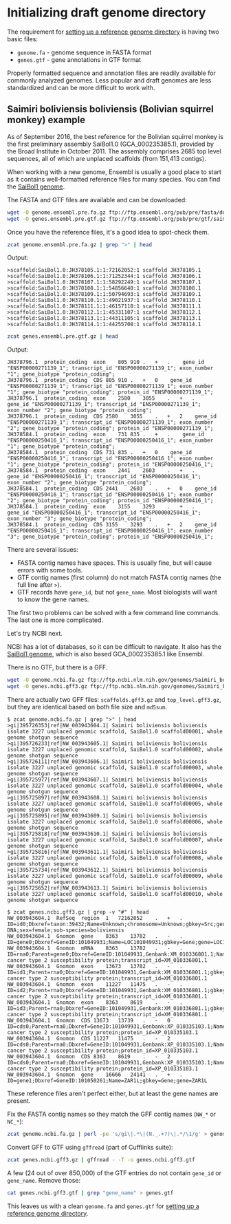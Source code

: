 # Initializing draft genome directory


The requirement for [setting up a reference genome directory](https://github.com/igordot/genomics/blob/master/workflows/ref-genome-init.md) is having two basic files:

* `genome.fa` - genome sequence in FASTA format
* `genes.gtf` - gene annotations in GTF format

Properly formatted sequence and annotation files are readily available for commonly analyzed genomes. Less popular and 
draft genomes are less standardized and can be more difficult to work with.

## Saimiri boliviensis boliviensis (Bolivian squirrel monkey) example

As of September 2016, the best reference for the Bolivian squirrel monkey is the first preliminary assembly SaiBol1.0 
(GCA_000235385.1), provided by the Broad Institute in October 2011. The assembly comprises 2685 top level sequences, all 
of which are unplaced scaffolds (from 151,413 contigs).

When working with a new genome, Ensembl is usually a good place to start as it contains well-formatted reference files for 
many species. You can find the [SaiBol1 genome](http://pre.ensembl.org/Saimiri_boliviensis/Info/Index).

The FASTA and GTF files are available and can be downloaded:

```bash
wget -O genome.ensembl.pre.fa.gz ftp://ftp.ensembl.org/pub/pre/fasta/dna/saimiri_boliviensis/Saimiri_boliviensis.SaiBol1.0.dna_rm.toplevel.fa.gz
wget -O genes.ensembl.pre.gtf.gz ftp://ftp.ensembl.org/pub/pre/gtf/saimiri_boliviensis/SaiBol1.0.genes.gtf.gz
```

Once you have the reference files, it's a good idea to spot-check them.

```bash
zcat genome.ensembl.pre.fa.gz | grep ">" | head
```

Output:

```
>scaffold:SaiBol1.0:JH378105.1:1:72162052:1 scaffold JH378105.1
>scaffold:SaiBol1.0:JH378106.1:1:71252344:1 scaffold JH378106.1
>scaffold:SaiBol1.0:JH378107.1:1:58292249:1 scaffold JH378107.1
>scaffold:SaiBol1.0:JH378108.1:1:54856640:1 scaffold JH378108.1
>scaffold:SaiBol1.0:JH378109.1:1:50794693:1 scaffold JH378109.1
>scaffold:SaiBol1.0:JH378110.1:1:49021937:1 scaffold JH378110.1
>scaffold:SaiBol1.0:JH378111.1:1:46157118:1 scaffold JH378111.1
>scaffold:SaiBol1.0:JH378112.1:1:45331107:1 scaffold JH378112.1
>scaffold:SaiBol1.0:JH378113.1:1:44311105:1 scaffold JH378113.1
>scaffold:SaiBol1.0:JH378114.1:1:44255708:1 scaffold JH378114.1
```

```bash
zcat genes.ensembl.pre.gtf.gz | head
```

Output:

```
JH378796.1	protein_coding	exon	805	910	.	+	.	 gene_id "ENSP00000271139_1"; transcript_id "ENSP00000271139_1"; exon_number "1"; gene_biotype "protein_coding";
JH378796.1	protein_coding	CDS	805	910	.	+	0	 gene_id "ENSP00000271139_1"; transcript_id "ENSP00000271139_1"; exon_number "1"; gene_biotype "protein_coding"; protein_id "ENSP00000271139_1";
JH378796.1	protein_coding	exon	2580	3055	.	+	.	 gene_id "ENSP00000271139_1"; transcript_id "ENSP00000271139_1"; exon_number "2"; gene_biotype "protein_coding";
JH378796.1	protein_coding	CDS	2580	3055	.	+	2	 gene_id "ENSP00000271139_1"; transcript_id "ENSP00000271139_1"; exon_number "2"; gene_biotype "protein_coding"; protein_id "ENSP00000271139_1";
JH378584.1	protein_coding	exon	731	835	.	+	.	 gene_id "ENSP00000250416_1"; transcript_id "ENSP00000250416_1"; exon_number "1"; gene_biotype "protein_coding";
JH378584.1	protein_coding	CDS	731	835	.	+	0	 gene_id "ENSP00000250416_1"; transcript_id "ENSP00000250416_1"; exon_number "1"; gene_biotype "protein_coding"; protein_id "ENSP00000250416_1";
JH378584.1	protein_coding	exon	2441	2603	.	+	.	 gene_id "ENSP00000250416_1"; transcript_id "ENSP00000250416_1"; exon_number "2"; gene_biotype "protein_coding";
JH378584.1	protein_coding	CDS	2441	2603	.	+	0	 gene_id "ENSP00000250416_1"; transcript_id "ENSP00000250416_1"; exon_number "2"; gene_biotype "protein_coding"; protein_id "ENSP00000250416_1";
JH378584.1	protein_coding	exon	3155	3293	.	+	.	 gene_id "ENSP00000250416_1"; transcript_id "ENSP00000250416_1"; exon_number "3"; gene_biotype "protein_coding";
JH378584.1	protein_coding	CDS	3155	3293	.	+	2	 gene_id "ENSP00000250416_1"; transcript_id "ENSP00000250416_1"; exon_number "3"; gene_biotype "protein_coding"; protein_id "ENSP00000250416_1";
```

There are several issues:

* FASTA contig names have spaces. This is usually fine, but will cause errors with some tools.
* GTF contig names (first column) do not match FASTA contig names (the full line after `>`).
* GTF records have `gene_id`, but not `gene_name`. Most biologists will want to know the gene names.

The first two problems can be solved with a few command line commands. The last one is more complicated.

Let's try NCBI next.

NCBI has a lot of databases, so it can be difficult to navigate. It also has the 
[SaiBol1 genome](https://www.ncbi.nlm.nih.gov/genome/6907), which is also based GCA_000235385.1 like Ensembl.

There is no GTF, but there is a GFF.

```bash
wget -O genome.ncbi.fa.gz ftp://ftp.ncbi.nlm.nih.gov/genomes/Saimiri_boliviensis/CHR_Un/39432_ref_SaiBol1.0_chrUn.fa.gz
wget -O genes.ncbi.gff3.gz ftp://ftp.ncbi.nlm.nih.gov/genomes/Saimiri_boliviensis/GFF/ref_SaiBol1.0_scaffolds.gff3.gz
```

There are actually two GFF files: `scaffolds.gff3.gz` and `top_level.gff3.gz`, but they are identical based on both file 
size and `md5sum`.

```
$ zcat genome.ncbi.fa.gz | grep ">" | head
>gi|395726353|ref|NW_003943604.1| Saimiri boliviensis boliviensis isolate 3227 unplaced genomic scaffold, SaiBol1.0 scaffold00001, whole genome shotgun sequence
>gi|395726233|ref|NW_003943605.1| Saimiri boliviensis boliviensis isolate 3227 unplaced genomic scaffold, SaiBol1.0 scaffold00002, whole genome shotgun sequence
>gi|395726111|ref|NW_003943606.1| Saimiri boliviensis boliviensis isolate 3227 unplaced genomic scaffold, SaiBol1.0 scaffold00003, whole genome shotgun sequence
>gi|395725977|ref|NW_003943607.1| Saimiri boliviensis boliviensis isolate 3227 unplaced genomic scaffold, SaiBol1.0 scaffold00004, whole genome shotgun sequence
>gi|395725897|ref|NW_003943608.1| Saimiri boliviensis boliviensis isolate 3227 unplaced genomic scaffold, SaiBol1.0 scaffold00005, whole genome shotgun sequence
>gi|395725895|ref|NW_003943609.1| Saimiri boliviensis boliviensis isolate 3227 unplaced genomic scaffold, SaiBol1.0 scaffold00006, whole genome shotgun sequence
>gi|395725818|ref|NW_003943610.1| Saimiri boliviensis boliviensis isolate 3227 unplaced genomic scaffold, SaiBol1.0 scaffold00007, whole genome shotgun sequence
>gi|395725816|ref|NW_003943611.1| Saimiri boliviensis boliviensis isolate 3227 unplaced genomic scaffold, SaiBol1.0 scaffold00008, whole genome shotgun sequence
>gi|395725734|ref|NW_003943612.1| Saimiri boliviensis boliviensis isolate 3227 unplaced genomic scaffold, SaiBol1.0 scaffold00009, whole genome shotgun sequence
>gi|395725652|ref|NW_003943613.1| Saimiri boliviensis boliviensis isolate 3227 unplaced genomic scaffold, SaiBol1.0 scaffold00010, whole genome shotgun sequence
```

```
$ zcat genes.ncbi.gff3.gz | grep -v "#" | head
NW_003943604.1	RefSeq	region	1	72162052	.	+	.	ID=id0;Dbxref=taxon:39432;Name=Unknown;chromosome=Unknown;gbkey=Src;genome=genomic;isolate=3227;mol_type=genomic DNA;sex=female;sub-species=boliviensis
NW_003943604.1	Gnomon	gene	8363	13782	.	-	.	ID=gene0;Dbxref=GeneID:101049931;Name=LOC101049931;gbkey=Gene;gene=LOC101049931
NW_003943604.1	Gnomon	mRNA	8363	13782	.	-	.	ID=rna0;Parent=gene0;Dbxref=GeneID:101049931,Genbank:XM_010336801.1;Name=XM_010336801.1;gbkey=mRNA;gene=LOC101049931;product=breast cancer type 2 susceptibility protein;transcript_id=XM_010336801.1
NW_003943604.1	Gnomon	exon	13673	13782	.	-	.	ID=id1;Parent=rna0;Dbxref=GeneID:101049931,Genbank:XM_010336801.1;gbkey=mRNA;gene=LOC101049931;product=breast cancer type 2 susceptibility protein;transcript_id=XM_010336801.1
NW_003943604.1	Gnomon	exon	11227	11475	.	-	.	ID=id2;Parent=rna0;Dbxref=GeneID:101049931,Genbank:XM_010336801.1;gbkey=mRNA;gene=LOC101049931;product=breast cancer type 2 susceptibility protein;transcript_id=XM_010336801.1
NW_003943604.1	Gnomon	exon	8363	8619	.	-	.	ID=id3;Parent=rna0;Dbxref=GeneID:101049931,Genbank:XM_010336801.1;gbkey=mRNA;gene=LOC101049931;product=breast cancer type 2 susceptibility protein;transcript_id=XM_010336801.1
NW_003943604.1	Gnomon	CDS	13673	13739	.	-	0	ID=cds0;Parent=rna0;Dbxref=GeneID:101049931,Genbank:XP_010335103.1;Name=XP_010335103.1;gbkey=CDS;gene=LOC101049931;product=breast cancer type 2 susceptibility protein;protein_id=XP_010335103.1
NW_003943604.1	Gnomon	CDS	11227	11475	.	-	2	ID=cds0;Parent=rna0;Dbxref=GeneID:101049931,Genbank:XP_010335103.1;Name=XP_010335103.1;gbkey=CDS;gene=LOC101049931;product=breast cancer type 2 susceptibility protein;protein_id=XP_010335103.1
NW_003943604.1	Gnomon	CDS	8363	8619	.	-	2	ID=cds0;Parent=rna0;Dbxref=GeneID:101049931,Genbank:XP_010335103.1;Name=XP_010335103.1;gbkey=CDS;gene=LOC101049931;product=breast cancer type 2 susceptibility protein;protein_id=XP_010335103.1
NW_003943604.1	Gnomon	gene	16666	24141	.	+	.	ID=gene1;Dbxref=GeneID:101050261;Name=ZAR1L;gbkey=Gene;gene=ZAR1L
```

These reference files aren't perfect either, but at least the gene names are present.

Fix the FASTA contig names so they match the GFF contig names (`NW_*` or `NC_*`):

```bash
zcat genome.ncbi.fa.gz | perl -pe 's/gi\|.*\|(N._.+?)\|.*/\1/g' > genome.fa
```

Convert GFF to GTF using `gffread` (part of Cufflinks suite):

```bash
zcat genes.ncbi.gff3.gz | gffread - -T -o genes.ncbi.gff3.gtf
```

A few (24 out of over 850,000) of the GTF entries do not contain `gene_id` or `gene_name`. Remove those:

```bash
cat genes.ncbi.gff3.gtf | grep "gene_name" > genes.gtf
```

This leaves us with a clean `genome.fa` and `genes.gtf` for [setting up a reference genome directory](https://github.com/igordot/genomics/blob/master/workflows/ref-genome-init.md).
